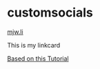 # customsocials

[mjw.li](mjw.li)

This is my linkcard


[Based on this Tutorial](https://dev.to/arvindmehairjan/how-to-build-a-custom-linktree-page-with-html-css-for-beginners-44i3)
